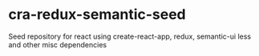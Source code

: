 # cra-redux-semantic-seed
Seed repository for react using create-react-app, redux, semantic-ui less and other misc dependencies
